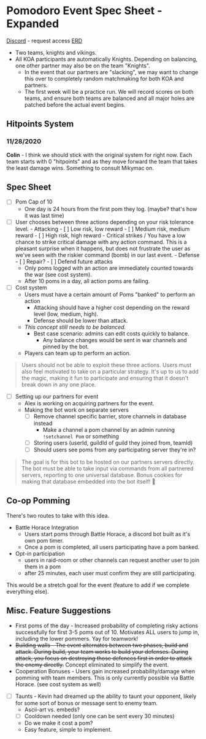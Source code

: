 # Pomodoro Event Spec Sheet - Expanded

[Discord](#) - request access
[ERD](https://dbdiagram.io/d/5fa190533a78976d7b7a5c0a)

- Two teams, knights and vikings.
- All KOA participants are automatically Knights. Depending on balancing, one other partner may also be on the team "Knights".
    - In the event that our partners are "slacking", we may want to change this over to completely random matchmaking for both KOA and partners.
    - The first week will be a practice run. We will record scores on both teams, and ensure both teams are balanced and all major holes are patched before the actual event begins.

## Hitpoints System

### 11/28/2020

**Colin** - I think we should stick with the original system for right now. Each team starts with 0 "hitpoints" and as they move forward the team that takes the least damage wins. Something to consult Mikymac on. 

## Spec Sheet

- [ ] Pom Cap of 10
    - One day is 24 hours from the first pom they log. (maybe? that's how it was last time)
- [ ] User chooses between three actions depending on your risk tolerance level.
        - Attacking
            - [ ] Low risk, low reward
            - [ ] Medium risk, medium reward
            - [ ] High risk, high reward
                - Critical strikes / You have a low chance to strike critical damage with any action command. This is a pleasant surprise when it happens, but does not frustrate the user as we've seen with the riskier command (bomb) in our last event.
        - Defense
            - [ ] Repair?
            - [ ] Defend future attacks
    - Only poms logged with an action are immediately counted towards the war (see cost system).
    - After 10 poms in a day, all action poms are failing.
- [ ] Cost system
    - Users must have a certain amount of Poms "banked" to perform an action
        - Attacking should have a higher cost depending on the reward level (low, medium, high).
        - Defense should be lower than attack.
    - *This concept still needs to be balanced.*
        - Best case scenario: admins can edit costs quickly to balance.
            - Any balance changes would be sent in war channels and pinned by the bot.
    - Players can team up to perform an action.

> Users should not be able to exploit these three actions. Users must also feel motivated to take on a particular strategy. It's up to us to add the magic, making it fun to participate and ensuring that it doesn't break down in any one place. 

- [ ] Setting up our partners for event
    - Alex is working on acquiring partners for the event.
    - Making the bot work on separate servers
        - [ ] Remove channel specific barrier, store channels in database instead
            - Make a channel a pom channel by an admin running `!setchannel Pom` or something
        - [ ] Storing users (userId, guildId of guild they joined from, teamId)
        - [ ] Should users see poms from any participating server they're in?

> The goal is for this bot to be hosted on our partners servers directly. The bot must be able to take input via commands from all partnered servers, reporting to one universal database. Bonus cookies for making that database embedded into the bot itself! :cookie:

## Co-op Pomming

There's two routes to take with this idea.

- Battle Horace Integration
    - Users start poms through Battle Horace, a discord bot built as it's own pom timer.
    - Once a pom is completed, all users participating have a pom banked.
- Opt-in participation
    - users in raid-room or other channels can request another user to join them in a pom
    - after 25 minutes, each user must confirm they are still participating.

This would be a stretch goal for the event (feature to add if we complete everything else).

## Misc. Feature Suggestions

- First poms of the day - Increased probability of completing risky actions successfully for first 3-5 poms out of 10. Motivates ALL users to jump in, including the lower pommers. Yay for teamwork!
- ~~Building walls - The event alternates between two phases, build and attack. During build, your team works to build your defenses. During attack, you focus on destroying those defences first in order to attack the enemy directly.~~ Concept eliminated to simplify the event.
- Cooperation Bonuses - Users gain increased probability/damage when pomming with team members. This is only currently possible via Battle Horace. (see cost system as well)
- [ ] Taunts - Kevin had dreamed up the ability to taunt your opponent, likely for some sort of bonus or message sent to enemy team.
    - Ascii-art vs. embeds?
    - [ ] Cooldown needed (only one can be sent every 30 minutes)
    - Do we make it cost a pom?
    - Easy feature, simple to implement.